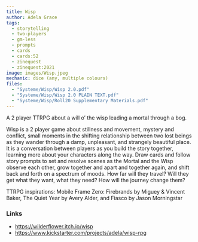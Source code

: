 ```yaml
---
title: Wisp
author: Adela Grace
tags:
  - storytelling
  - two-players
  - gm-less
  - prompts
  - cards
  - cards:52
  - zinequest
  - zinequest:2021
image: images/Wisp.jpeg
mechanic: dice (any, multiple colours)
files:
  - "Systeme/Wisp/Wisp 2.0.pdf"
  - "Systeme/Wisp/Wisp 2.0 PLAIN TEXT.pdf"
  - "Systeme/Wisp/Roll20 Supplementary Materials.pdf"
---
```


A 2 player TTRPG about a will o’ the wisp leading a mortal through a bog.


Wisp is a 2 player game about stillness and movement, mystery and
conflict, small moments in the shifting relationship between two lost
beings as they wander through a damp, unpleasant, and strangely beautiful
place. It is a conversation between players as you build the story
together, learning more about your characters along the way. Draw cards
and follow story prompts to set and resolve scenes as the Mortal and the
Wisp observe each other, grow together and apart and together again, and
shift back and forth on a spectrum of moods. How far will they travel?
Will they get what they want, what they need? How will the journey change
them?

TTRPG inspirations: Mobile Frame Zero: Firebrands by Miguey & Vincent
Baker, The Quiet Year by Avery Alder, and Fiasco by Jason Morningstar

### Links

- https://wilderflower.itch.io/wisp
- https://www.kickstarter.com/projects/adela/wisp-rpg

